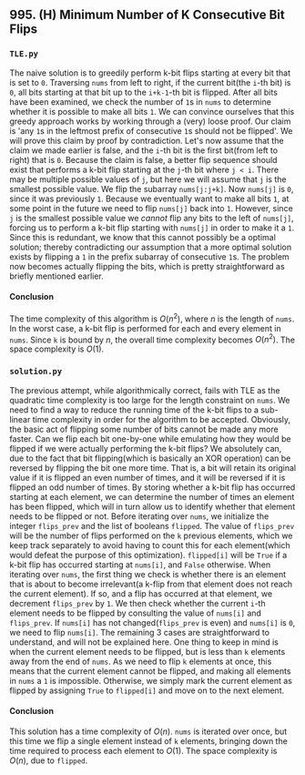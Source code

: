 ## 995. (H) Minimum Number of K Consecutive Bit Flips

### `TLE.py`
The naive solution is to greedily perform k-bit flips starting at every bit that is set to `0`. Traversing `nums` from left to right, if the current bit(the `i`-th bit) is `0`, all bits starting at that bit up to the `i+k-1`-th bit is flipped. After all bits have been examined, we check the number of `1`s in `nums` to determine whether it is possible to make all bits `1`. We can convince ourselves that this greedy approach works by working through a (very) loose proof. Our claim is 'any `1`s in the leftmost prefix of consecutive `1`s should not be flipped'. We will prove this claim by proof by contradiction. Let's now assume that the claim we made earlier is false, and the `i`-th bit is the first bit(from left to right) that is `0`. Because the claim is false, a better flip sequence should exist that performs a k-bit flip starting at the `j`-th bit where `j < i`. There may be multiple possible values of `j`, but here we will assume that `j` is the smallest possible value. We flip the subarray `nums[j:j+k]`. Now `nums[j]` is `0`, since it was previously `1`. Because we eventually want to make all bits `1`, at some point in the future we need to flip `nums[j]` back into `1`. However, since `j` is the smallest possible value we *cannot* flip any bits to the left of `nums[j]`, forcing us to perform a k-bit flip starting with `nums[j]` in order to make it a `1`. Since this is redundant, we know that this cannot possibly be a optimal solution; thereby contradicting our assumption that a more optimal solution exists by flipping a `1` in the prefix subarray of consecutive `1`s. The problem now becomes actually flipping the bits, which is pretty straightforward as briefly mentioned earlier.  

#### Conclusion
The time complexity of this algorithm is $O(n^2)$, where $n$ is the length of `nums`. In the worst case, a k-bit flip is performed for each and every element in `nums`. Since `k` is bound by $n$, the overall time complexity becomes $O(n^2)$. The space complexity is $O(1)$.  
  


### `solution.py`
The previous attempt, while algorithmically correct, fails with TLE as the quadratic time complexity is too large for the length constraint on `nums`. We need to find a way to reduce the running time of the k-bit flips to a sub-linear time complexity in order for the algorithm to be accepted. Obviously, the basic act of flipping some number of bits cannot be made any more faster. Can we flip each bit one-by-one while emulating how they would be flipped if we were actually performing the k-bit flips? We absolutely can, due to the fact that bit flipping(which is basically an XOR operation) can be reversed by flipping the bit one more time. That is, a bit will retain its original value if it is flipped an even number of times, and it will be reversed if it is flipped an odd number of times. By storing whether a k-bit flip has occurred starting at each element, we can determine the number of times an element has been flipped, which will in turn allow us to identify whether that element needs to be flipped or not. Before iterating over `nums`, we initialize the integer `flips_prev` and the list of booleans `flipped`. The value of `flips_prev` will be the number of flips performed on the `k` previous elements, which we keep track separately to avoid having to count this for each element(which would defeat the purpose of this optimization). `flipped[i]` will be `True` if a k-bit flip has occurred starting at `nums[i]`, and `False` otherwise. When iterating over `nums`, the first thing we check is whether there is an element that is about to become irrelevant(a k-flip from that element does not reach the current element). If so, and a flip has occurred at that element, we decrement `flips_prev` by `1`. We then check whether the current `i`-th element needs to be flipped by consulting the value of `nums[i]` and `flips_prev`. If `nums[i]` has not changed(`flips_prev` is even) and `nums[i]` is `0`, we need to flip `nums[i]`. The remaining 3 cases are straightforward to understand, and will not be explained here. One thing to keep in mind is when the current element needs to be flipped, but is less than `k` elements away from the end of `nums`. As we need to flip `k` elements at once, this means that the current element cannot be flipped, and making all elements in `nums` a `1` is impossible. Otherwise, we simply mark the current element as flipped by assigning `True` to `flipped[i]` and move on to the next element.  

#### Conclusion
This solution has a time complexity of $O(n)$. `nums` is iterated over once, but this time we flip a single element instead of `k` elements, bringing down the time required to process each element to $O(1)$. The space complexity is $O(n)$, due to `flipped`.  
  

